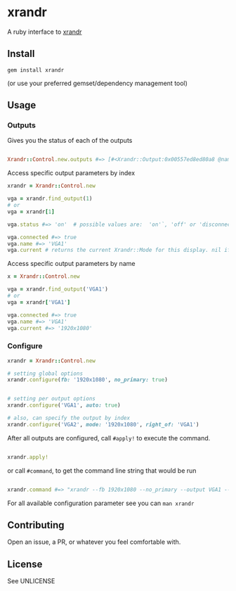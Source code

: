 # xrandr

A ruby interface to [xrandr](http://www.x.org/wiki/Projects/XRandR/)

## Install

`gem install xrandr`

(or use your preferred gemset/dependency management tool)

## Usage

### Outputs

Gives you the status of each of the outputs

```ruby

Xrandr::Control.new.outputs #=> [#<Xrandr::Output:0x00557ed8ed80a8 @name="eDP1", @connected=true, @primary=true, @resolution="1920x1080", @position="0x0", @info="(normal left inverted right x axis y axis)", @dimensions="344mm x 193mm", @modes=[#<Xrandr::Mode:0x00557ed8ed9cc8 @resolution="1920x1080", @rate="60.0", @current=true, @preferred=true>, ... ]>, #<Xrandr::Output:0x00557ed8711f40 @name="DP1", @connected=false, @primary=false, @resolution=nil, @position=nil, @info="(normal left inverted right x axis y axis)", @dimensions=nil, @modes=[]>, ... ]

```

Access specific output parameters by index

```ruby
xrandr = Xrandr::Control.new

vga = xrandr.find_output(1)
# or
vga = xrandr[1]

vga.status #=> 'on'  # possible values are:  'on'`, 'off' or 'disconnected'

vga.connected #=> true
vga.name #=> 'VGA1'
vga.current # returns the current Xrandr::Mode for this display. nil if disconnected or off

```

Access specific output parameters by name

```ruby
x = Xrandr::Control.new

vga = xrandr.find_output('VGA1')
# or
vga = xrandr['VGA1']

vga.connected #=> true
vga.name #=> 'VGA1'
vga.current #=> '1920x1080'

```

### Configure


```ruby
xrandr = Xrandr::Control.new

# setting global options
xrandr.configure(fb: '1920x1080', no_primary: true)


# setting per output options
xrandr.configure('VGA1', auto: true)

# also, can specify the output by index
xrandr.configure('VGA2', mode: '1920x1080', right_of: 'VGA1')


```

After all outputs are configured, call `#apply!` to execute the command.

```ruby

xrandr.apply!

```

or call `#command`, to get the command line string that would be run
```ruby

xrandr.command #=> "xrandr --fb 1920x1080 --no_primary --output VGA1 --auto --output LVDS1 --mode 1920x1080 --pos 1921x0"

```

For all available configuration parameter see you can `man xrandr`

## Contributing

Open an issue, a PR, or whatever you feel comfortable with.

## License

See UNLICENSE
